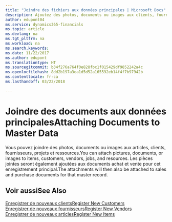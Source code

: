 ```yaml
---
title: "Joindre des fichiers aux données principales | Microsoft Docs"
description: Ajoutez des photos, documents ou images aux clients, fournisseurs et autres enregistrements principaux.
author: edupont04
ms.service: dynamics365-financials
ms.topic: article
ms.devlang: na
ms.tgt_pltfrm: na
ms.workload: na
ms.search.keywords: 
ms.date: 11/22/2017
ms.author: edupont
ms.translationtype: HT
ms.sourcegitcommit: b34f276a764f0e828fbc1f015429df9852242a4c
ms.openlocfilehash: 8dd2b197a3ea1d5d52a165592eb14f4f7b97942b
ms.contentlocale: fr-ca
ms.lasthandoff: 03/22/2018

---
```

# <a name="attaching-documents-to-master-data"></a><span data-ttu-id="91901-103">Joindre des documents aux données principales</span><span class="sxs-lookup"><span data-stu-id="91901-103">Attaching Documents to Master Data</span></span>
<span data-ttu-id="91901-104">Vous pouvez joindre des photos, documents ou images aux articles, clients, fournisseurs, projets et ressources.</span><span class="sxs-lookup"><span data-stu-id="91901-104">You can attach pictures, documents, or images to items, customers, vendors, jobs, and resources.</span></span> <span data-ttu-id="91901-105">Les pièces jointes seront également ajoutées aux documents achat et vente pour cet enregistrement principal.</span><span class="sxs-lookup"><span data-stu-id="91901-105">The attachments will then also be attached to sales and purchase documents for that master record.</span></span>  

## <a name="see-also"></a><span data-ttu-id="91901-106">Voir aussi</span><span class="sxs-lookup"><span data-stu-id="91901-106">See Also</span></span>
[<span data-ttu-id="91901-107">Enregistrer de nouveaux clients</span><span class="sxs-lookup"><span data-stu-id="91901-107">Register New Customers</span></span>](sales-how-register-new-customers.md)  
[<span data-ttu-id="91901-108">Enregistrer de nouveaux fournisseurs</span><span class="sxs-lookup"><span data-stu-id="91901-108">Register New Vendors</span></span>](purchasing-how-register-new-vendors.md)  
[<span data-ttu-id="91901-109">Enregistrer de nouveaux articles</span><span class="sxs-lookup"><span data-stu-id="91901-109">Register New Items</span></span>](inventory-how-register-new-items.md)  

